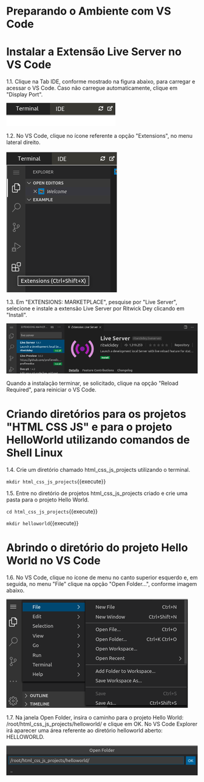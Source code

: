 # Preparando o Ambiente com VS Code 


# Instalar a Extensão Live Server no VS Code

1.1. Clique na Tab IDE, conforme mostrado na figura abaixo, para carregar e acessar o VS Code. Caso não carregue automaticamente, clique em "Display Port".

![VS Code IDE Tab](./assets/Katacoda_Iframe_IDE_VSCode_Tab.png)

1.2. No VS Code, clique no ícone referente a opção "Extensions", no menu lateral direito.

![VS Code Menu Extensions](./assets/VSCode_menu_Extensions_option.png)

1.3. Em "EXTENSIONS: MARKETPLACE", pesquise por "Live Server", selecione e instale a extensão Live Server por Ritwick Dey clicando em "Install".

![VS Code Menu Extensions](./assets/VSCode_Live_Server_Extension_install.png)

Quando a instalação terminar, se solicitado, clique na opção "Reload Required", para reiniciar o VS Code.

# Criando diretórios para os projetos "HTML CSS JS" e para o projeto HelloWorld utilizando comandos de Shell Linux

1.4. Crie um diretório chamado html_css_js_projects utilizando o terminal.

`mkdir html_css_js_projects`{{execute}}

1.5. Entre no diretório de projetos html_css_js_projects criado e crie uma pasta para o projeto Hello World.

`cd html_css_js_projects`{{execute}}

`mkdir helloworld`{{execute}}

# Abrindo o diretório do projeto Hello World no VS Code

1.6. No VS Code, clique no ícone de menu no canto superior esquerdo e, em seguida, no menu "File" clique na opção "Open Folder...", conforme imagem abaixo.

![VS Code Open Folder Menu](./assets/VSCode_menu_openfolder.png)

1.7. Na janela Open Folder, insira o caminho para o projeto Hello World: /root/html_css_js_projects/helloworld/ e clique em OK. No VS Code Explorer irá aparecer uma área referente ao diretório helloworld aberto: HELLOWORLD.

![VS Code Open Folder Hello World Path](./assets/VSCode_htmlcssjs_openfolder_helloworld_path.png)
